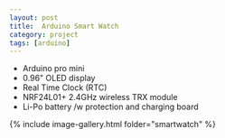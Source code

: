 ```yaml
---
layout: post
title:  Arduino Smart Watch
category: project
tags: [arduino]
---
```



* Arduino pro mini
* 0.96" OLED display
* Real Time Clock (RTC)
* NRF24L01+ 2.4GHz wireless TRX module
* Li-Po battery /w protection and charging board

{% include image-gallery.html folder="smartwatch" %}